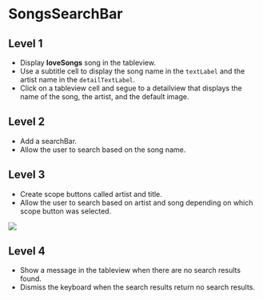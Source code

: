  # SongsSearchBar

## Level 1

- Display **loveSongs** song in the tableview.
- Use a subtitle cell to display the song name in the ```textLabel``` and the artist name in the ```detailTextLabel```.
- Click on a tableview cell and segue to a detailview that displays the name of the song, the artist, and the default image.

## Level 2

- Add a searchBar.
- Allow the user to search based on the song name.

## Level 3 

- Create scope buttons called artist and title.
- Allow the user to search based on artist and song depending on which scope button was selected.

![](https://media.giphy.com/media/xUOxfkpNxGMCEwQi3u/giphy.gif)

## Level 4 

- Show a message in the tableview when there are no search results found.
- Dismiss the keyboard when the search results return no search results. 
